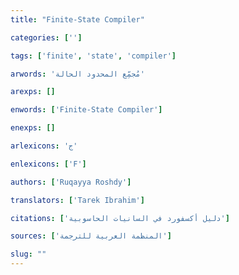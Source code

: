 ```yaml
---
title: "Finite-State Compiler"

categories: ['']

tags: ['finite', 'state', 'compiler']

arwords: 'مُجمِّع المحدود الحالة'

arexps: []

enwords: ['Finite-State Compiler']

enexps: []

arlexicons: 'ج'

enlexicons: ['F']

authors: ['Ruqayya Roshdy']

translators: ['Tarek Ibrahim']

citations: ['دليل أكسفورد في السانيات الحاسوبية']

sources: ['المنظمة العربية للترجمة']

slug: ""
---
```

